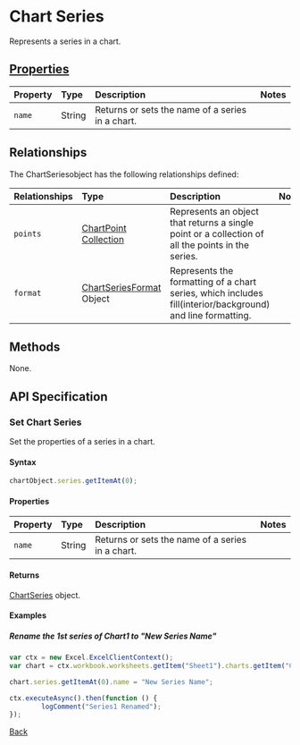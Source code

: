 # Chart Series
Represents a series in a chart.

## [Properties](#set-chart-series)

| Property         | Type    |Description|Notes |
|:-----------------|:--------|:----------|:-----|
|`name`          |String| Returns or sets the name of a series in a chart. ||

## Relationships
The ChartSeriesobject has the following relationships defined:

| Relationships    | Type    |Description|Notes |
|:-----------------|:--------|:----------|:-----|
| `points`          |[ChartPoint Collection](chartPointsCollection.md) | Represents an object that returns a single point or a collection of all the points in the series. 
| `format`          |[ChartSeriesFormat](chartSeriesFormat.md) Object |  Represents the formatting of a chart series, which includes fill(interior/background) and line formatting.

## Methods
None.

## API Specification
### Set Chart Series
Set the properties of a series in a chart.

#### Syntax

```js
chartObject.series.getItemAt(0);
```

#### Properties

| Property         | Type    |Description|Notes |
|:-----------------|:--------|:----------|:-----|
|`name`          |String| Returns or sets the name of a series in a chart. ||

#### Returns
[ChartSeries](chartSeries.md) object. 

#### Examples

##### Rename the 1st series of Chart1 to "New Series Name"

```js
var ctx = new Excel.ExcelClientContext();
var chart = ctx.workbook.worksheets.getItem("Sheet1").charts.getItem("Chart1");	

chart.series.getItemAt(0).name = "New Series Name";

ctx.executeAsync().then(function () {
		logComment("Series1 Renamed");
});
```
[Back](#properties)